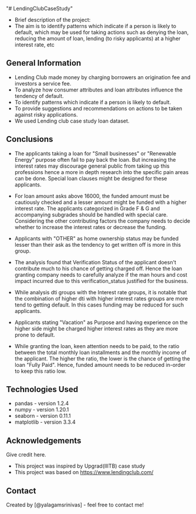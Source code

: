 "# LendingClubCaseStudy" 
- Brief description of the project:
- The aim is to identify patterns which indicate if a person is likely to default, which may be used for taking actions such as denying the loan, reducing the amount of loan, lending (to risky applicants) at a higher interest rate, etc



## General Information
- Lending Club made money by charging borrowers an origination fee and investors a service fee.
- To analyze how consumer attributes and loan attributes influence the tendency of default.
- To identify patterns which indicate if a person is likely to default.
- To provide suggestions and recommendations on actions to be taken against risky applications.
- We used Lending club case study loan dataset.


## Conclusions
- The applicants taking a loan for "Small businesses" or "Renewable Energy" purpose often fail to pay back the loan. But increasing the interest rates may discourage general public from taking up this professions hence a more in depth research into the specific pain areas can be done. Special loan clauses might be designed for these applicants.

- For loan amount asks above 16000, the funded amount must be cautiously checked and a lesser amount might be funded with a higher interest rate. The applicants categorized in Grade F & G and accompanying subgrades should be handled with special care. Considering the other contributing factors the company needs to decide whether to increase the interest rates or decrease the funding.

- Applicants with "OTHER" as home ownership status may be funded lesser than their ask as the tendency to get written off is more in this group.

- The analysis found that Verification Status of the applicant doesn't contribute much to his chance of getting charged off. Hence the loan granting company needs to carefully analyze if the man hours and cost impact incurred due to this verification_status justified for the business.

- While analysis dti groups with the Interest rate groups, it is notable that the combination of higher dti with higher interest rates groups are more tend to getting default. In this cases funding may be reduced for such applicants.


- Applicants stating "Vacation" as Purpose and having experience on the higher side might be charged higher interest rates as they are more prone to default.


- While granting the loan, keen attention needs to be paid, to the ratio between the total monthly loan installments and the monthly income of the applicant. The higher the ratio, the lower is the chance of getting the loan "Fully Paid". Hence, funded amount needs to be reduced in-order to keep this ratio low.


## Technologies Used
- pandas - version 1.2.4
- numpy - version 1.20.1
- seaborn - version 0.11.1
- matplotlib - version 3.3.4

## Acknowledgements
Give credit here.
- This project was inspired by Upgrad(IIITB) case study
- This project was based on https://www.lendingclub.com/


## Contact
Created by [@yalagamsrinivas] - feel free to contact me!

